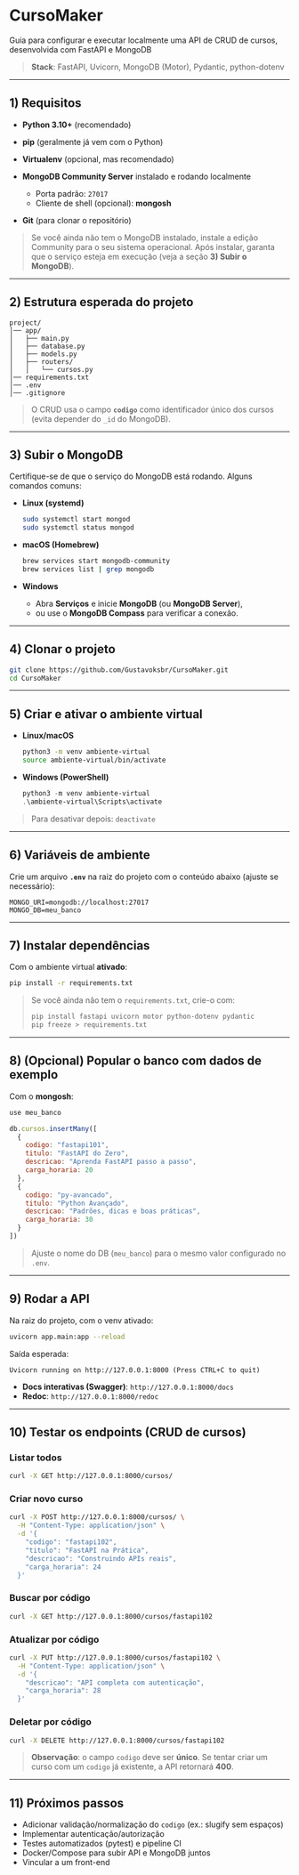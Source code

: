 # CursoMaker

Guia para configurar e executar localmente uma API de CRUD de cursos, desenvolvida com FastAPI e MongoDB

> **Stack**: FastAPI, Uvicorn, MongoDB (Motor), Pydantic, python-dotenv

---

## 1) Requisitos

* **Python 3.10+** (recomendado)
* **pip** (geralmente já vem com o Python)
* **Virtualenv** (opcional, mas recomendado)
* **MongoDB Community Server** instalado e rodando localmente

  * Porta padrão: `27017`
  * Cliente de shell (opcional): **mongosh**
* **Git** (para clonar o repositório)

> Se você ainda não tem o MongoDB instalado, instale a edição Community para o seu sistema operacional. Após instalar, garanta que o serviço esteja em execução (veja a seção **3) Subir o MongoDB**).

---

## 2) Estrutura esperada do projeto

```
project/
│── app/
│   ├── main.py
│   ├── database.py
│   ├── models.py
│   ├── routers/
│   │   └── cursos.py
│── requirements.txt
│── .env
│── .gitignore
```

> O CRUD usa o campo **`codigo`** como identificador único dos cursos (evita depender do `_id` do MongoDB).

---

## 3) Subir o MongoDB

Certifique-se de que o serviço do MongoDB está rodando. Alguns comandos comuns:

* **Linux (systemd)**

  ```bash
  sudo systemctl start mongod
  sudo systemctl status mongod
  ```
* **macOS (Homebrew)**

  ```bash
  brew services start mongodb-community
  brew services list | grep mongodb
  ```
* **Windows**

  * Abra **Serviços** e inicie **MongoDB** (ou **MongoDB Server**),
  * ou use o **MongoDB Compass** para verificar a conexão.

---

## 4) Clonar o projeto

```bash
git clone https://github.com/Gustavoksbr/CursoMaker.git
cd CursoMaker
```


---

## 5) Criar e ativar o ambiente virtual

* **Linux/macOS**

  ```bash
  python3 -m venv ambiente-virtual
  source ambiente-virtual/bin/activate
  ```
* **Windows (PowerShell)**

  ```powershell
  python3 -m venv ambiente-virtual   
  .\ambiente-virtual\Scripts\activate
  ```

> Para desativar depois: `deactivate`

---

## 6) Variáveis de ambiente

Crie um arquivo **`.env`** na raiz do projeto com o conteúdo abaixo (ajuste se necessário):

```env
MONGO_URI=mongodb://localhost:27017
MONGO_DB=meu_banco
```

---

## 7) Instalar dependências

Com o ambiente virtual **ativado**:

```bash
pip install -r requirements.txt
```

> Se você ainda não tem o `requirements.txt`, crie-o com:
>
> ```bash
> pip install fastapi uvicorn motor python-dotenv pydantic
> pip freeze > requirements.txt
> ```

---

## 8) (Opcional) Popular o banco com dados de exemplo

Com o **mongosh**:

```javascript
use meu_banco

db.cursos.insertMany([
  {
    codigo: "fastapi101",
    titulo: "FastAPI do Zero",
    descricao: "Aprenda FastAPI passo a passo",
    carga_horaria: 20
  },
  {
    codigo: "py-avancado",
    titulo: "Python Avançado",
    descricao: "Padrões, dicas e boas práticas",
    carga_horaria: 30
  }
])
```

> Ajuste o nome do DB (`meu_banco`) para o mesmo valor configurado no `.env`.

---

## 9) Rodar a API

Na raiz do projeto, com o venv ativado:

```bash
uvicorn app.main:app --reload
```

Saída esperada:

```
Uvicorn running on http://127.0.0.1:8000 (Press CTRL+C to quit)
```

* **Docs interativas (Swagger)**: `http://127.0.0.1:8000/docs`
* **Redoc**: `http://127.0.0.1:8000/redoc`

---

## 10) Testar os endpoints (CRUD de cursos)

### Listar todos

```bash
curl -X GET http://127.0.0.1:8000/cursos/
```

### Criar novo curso

```bash
curl -X POST http://127.0.0.1:8000/cursos/ \
  -H "Content-Type: application/json" \
  -d '{
    "codigo": "fastapi102",
    "titulo": "FastAPI na Prática",
    "descricao": "Construindo APIs reais",
    "carga_horaria": 24
  }'
```

### Buscar por código

```bash
curl -X GET http://127.0.0.1:8000/cursos/fastapi102
```

### Atualizar por código

```bash
curl -X PUT http://127.0.0.1:8000/cursos/fastapi102 \
  -H "Content-Type: application/json" \
  -d '{
    "descricao": "API completa com autenticação",
    "carga_horaria": 28
  }'
```

### Deletar por código

```bash
curl -X DELETE http://127.0.0.1:8000/cursos/fastapi102
```

> **Observação**: o campo `codigo` deve ser **único**. Se tentar criar um curso com um `codigo` já existente, a API retornará **400**.

---


## 11) Próximos passos

* Adicionar validação/normalização do `codigo` (ex.: slugify sem espaços)
* Implementar autenticação/autorização
* Testes automatizados (pytest) e pipeline CI
* Docker/Compose para subir API e MongoDB juntos
* Vincular a um front-end
